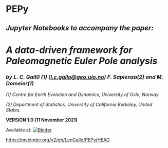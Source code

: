 # PEPy

## ***Jupyter Notebooks to accompany the paper:***
    
# ***A data-driven framework for Paleomagnetic Euler Pole analysis***

### ***by L. C. Gall0 (1)*** *(l.c.gallo@geo.uio.no)* ***F. Sapienza(2) and M. Domeier(1)***

*(1) Centre for Earth Evolution and Dynamics, University of Oslo, Norway.*

*(2) Department of Statistics, University of California Berkeley, United States.*

**VERSION 1.0 (11 November 2021)**



Available at: [![Binder](https://mybinder.org/badge_logo.svg)](https://hub.gke2.mybinder.org/user/lengallo-pepy-7irin56a/lab/tree/Gradient-based_Euler_optimization.ipynb)

https://mybinder.org/v2/gh/LenGallo/PEPy/HEAD

